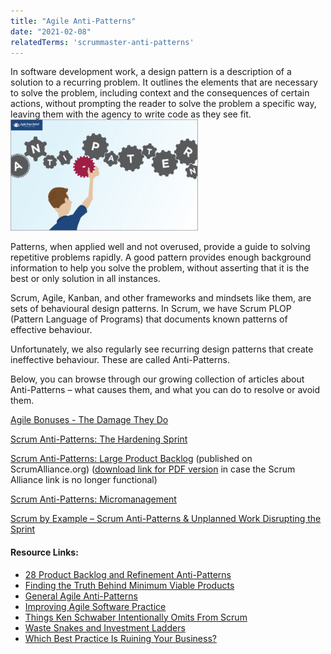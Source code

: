 ```yaml
---
title: "Agile Anti-Patterns"
date: "2021-02-08"
relatedTerms: 'scrummaster-anti-patterns'
---
```


In software development work, a design pattern is a description of a solution to a recurring problem. It outlines the elements that are necessary to solve the problem, including context and the consequences of certain actions, without prompting the reader to solve the problem a specific way, leaving them with the agency to write code as they see fit.![Scrum Anti-Patterns - image by Agile Pain Relief Consulting](images/APR_Blog-Illustrations_June2019_Anti-Patterns_v5-300x178.jpg)

Patterns, when applied well and not overused, provide a guide to solving repetitive problems rapidly. A good pattern provides enough background information to help you solve the problem, without asserting that it is the best or only solution in all instances.

Scrum, Agile, Kanban, and other frameworks and mindsets like them, are sets of behavioural design patterns. In Scrum, we have Scrum PLOP (Pattern Language of Programs) that documents known patterns of effective behaviour.

Unfortunately, we also regularly see recurring design patterns that create ineffective behaviour. These are called Anti-Patterns.

Below, you can browse through our growing collection of articles about Anti-Patterns – what causes them, and what you can do to resolve or avoid them.

[Agile Bonuses - The Damage They Do](/blog/agile-bonuses-the-damage-they-do.html)

[Scrum Anti-Patterns: The Hardening Sprint](/blog/antipattern-hardening-sprint.html)

[Scrum Anti-Patterns: Large Product Backlog](https://resources.scrumalliance.org/Article/scrum-anti-patterns-large-product-backlog) (published on ScrumAlliance.org) ([download link for PDF version](https://www.dropbox.com/s/hnn9qte2efneyb8/Scrum%20AntiPatterns%20Large%20Product%20Backlog.pdf?dl=0) in case the Scrum Alliance link is no longer functional)

[Scrum Anti-Patterns: Micromanagement](/blog/scrum-anti-patterns-micromanagement.html)

[Scrum by Example – Scrum Anti-Patterns & Unplanned Work Disrupting the Sprint](/blog/scrum-by-example-scrum-anti-patterns-unplanned-work-disrupting-the-sprint.html)

#### Resource Links:

- [28 Product Backlog and Refinement Anti-Patterns](https://age-of-product.com/28-product-backlog-anti-patterns/)
- [Finding the Truth Behind Minimum Viable Products](https://www.infoq.com/articles/truth-minimum-viable-products/)
- [General Agile Anti-Patterns](https://david-theil.medium.com/agile-anti-patterns-general-agile-anti-patterns-de178cac5a7)
- [Improving Agile Software Practice](https://www.itu.dk/iris29/IRIS29/1-3.pdf)
- [Things Ken Schwaber Intentionally Omits From Scrum](https://seattlescrum.com/things-ken-schwaber-intentionally-omits-from-scrum/)
- [Waste Snakes and Investment Ladders](https://waynedgrant.wordpress.com/2013/05/10/waste-snakes-and-investment-ladders/)
- [Which Best Practice Is Ruining Your Business?](https://hbr.org/2012/12/which-best-practice-is-ruining)

